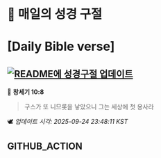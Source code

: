 # 🙏 매일의 성경 구절
# [Daily Bible verse]
## [![README에 성경구절 업데이트](https://github.com/DONGSUKA/first_test/actions/workflows/update-readme-bible.yml/badge.svg)](https://github.com/DONGSUKA/first_test/actions/workflows/update-readme-bible.yml)
<!-- START_BIBLE_VERSE -->
📖 **창세기 10:8**
> 구스가 또 니므롯을 낳았으니 그는 세상에 첫 용사라

🕊️ _업데이트 시각: 2025-09-24 23:48:11 KST_
  <!-- END_BIBLE_VERSE -->
## GITHUB_ACTION
